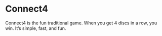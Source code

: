 # Connect4
Connect4 is the fun traditional game. When you get 4 discs in a row, you win. It’s simple, fast, and fun. 
